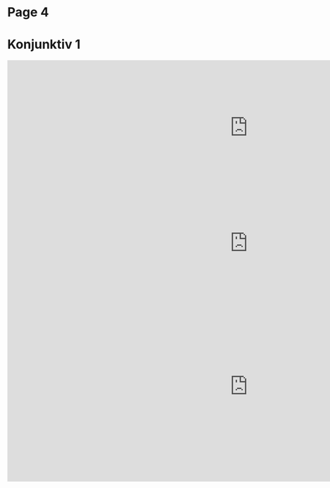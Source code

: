 <h1>Page 4</h1>
<h1>Konjunktiv 1 </h1>
<iframe src="https://h5p.org/h5p/embed/1241159" width="1090" height="306" frameborder="0" allowfullscreen="allowfullscreen" allow="geolocation *; microphone *; camera *; midi *; encrypted-media *" title="Multiple Choice"></iframe><script src="https://h5p.org/sites/all/modules/h5p/library/js/h5p-resizer.js" charset="UTF-8"></script>

<iframe src="https://h5p.org/h5p/embed/1241161" width="1090" height="217" frameborder="0" allowfullscreen="allowfullscreen" allow="geolocation *; microphone *; camera *; midi *; encrypted-media *" title="Change the direct speech to indirect speech( present)"></iframe><script src="https://h5p.org/sites/all/modules/h5p/library/js/h5p-resizer.js" charset="UTF-8"></script>

<iframe src="https://h5p.org/h5p/embed/1241165" width="1090" height="433" frameborder="0" allowfullscreen="allowfullscreen" allow="geolocation *; microphone *; camera *; midi *; encrypted-media *" title="Mark the words in Konjunktive 1."></iframe><script src="https://h5p.org/sites/all/modules/h5p/library/js/h5p-resizer.js" charset="UTF-8"></script>
